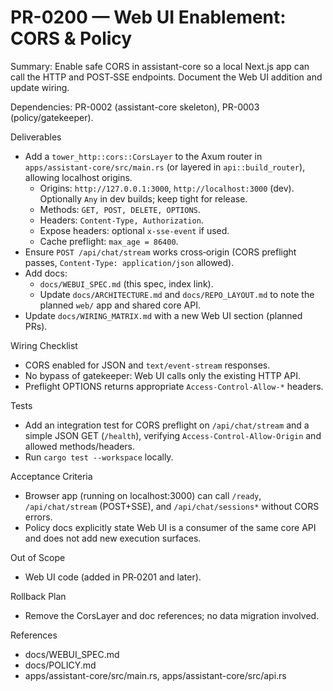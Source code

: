 # PR-0200 — Web UI Enablement: CORS & Policy

Summary: Enable safe CORS in assistant-core so a local Next.js app can call the HTTP and POST‑SSE endpoints. Document the Web UI addition and update wiring.

Dependencies: PR-0002 (assistant-core skeleton), PR-0003 (policy/gatekeeper).

Deliverables

- Add a `tower_http::cors::CorsLayer` to the Axum router in `apps/assistant-core/src/main.rs` (or layered in `api::build_router`), allowing localhost origins.
  - Origins: `http://127.0.0.1:3000`, `http://localhost:3000` (dev). Optionally `Any` in dev builds; keep tight for release.
  - Methods: `GET, POST, DELETE, OPTIONS`.
  - Headers: `Content-Type, Authorization`.
  - Expose headers: optional `x-sse-event` if used.
  - Cache preflight: `max_age = 86400`.
- Ensure `POST /api/chat/stream` works cross‑origin (CORS preflight passes, `Content-Type: application/json` allowed).
- Add docs:
  - `docs/WEBUI_SPEC.md` (this spec, index link).
  - Update `docs/ARCHITECTURE.md` and `docs/REPO_LAYOUT.md` to note the planned `web/` app and shared core API.
- Update `docs/WIRING_MATRIX.md` with a new Web UI section (planned PRs).

Wiring Checklist

- CORS enabled for JSON and `text/event-stream` responses.
- No bypass of gatekeeper: Web UI calls only the existing HTTP API.
- Preflight OPTIONS returns appropriate `Access-Control-Allow-*` headers.

Tests

- Add an integration test for CORS preflight on `/api/chat/stream` and a simple JSON GET (`/health`), verifying `Access-Control-Allow-Origin` and allowed methods/headers.
- Run `cargo test --workspace` locally.

Acceptance Criteria

- Browser app (running on localhost:3000) can call `/ready`, `/api/chat/stream` (POST+SSE), and `/api/chat/sessions*` without CORS errors.
- Policy docs explicitly state Web UI is a consumer of the same core API and does not add new execution surfaces.

Out of Scope

- Web UI code (added in PR‑0201 and later).

Rollback Plan

- Remove the CorsLayer and doc references; no data migration involved.

References

- docs/WEBUI_SPEC.md
- docs/POLICY.md
- apps/assistant-core/src/main.rs, apps/assistant-core/src/api.rs

